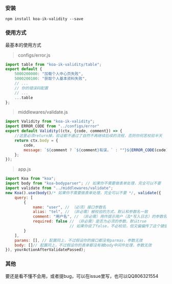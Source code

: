 ### 安装

`npm install koa-ik-validity --save`

### 使用方式

最基本的使用方式

> configs/error.js

```js
import table from "koa-ik-validity/table";
export default {
	5000200000: "加载个人中心页失败",
	5000200100: "获取个人基本资料失败",
	// ...
	// 你的错误码配置
	// ...
	...table
};
```

> middlewares/validate.js

```js
import Validity from "koa-ik-validity";
import ERROR_CODE from "../configs/error"
export default Validity((ctx, {code, comment}) => {
	//这里必须return掉，验证都不通过了自然不再继续后续的流程，否则你何苦校验半天
	return ctx.body = {
		code,
		message: `${comment ? `${comment}有误，` : ""}${ERROR_CODE(code)}`
	};
});
```

> app.js

```js
import Koa from "koa";
import body from "koa-bodyparser"; // 如果你不需要做表单处理，完全可以不要
import validate from "../middlewares/validate";
new Koa().use(body()/* 如果你不需要做表单处理，完全可以不要 */, validate({
	query: [
		{
			name: "user", // （必须）接口参数名
			alias: "tel", // （非必需）被校验的方式，默认和参数名一致
			comment: "用户名", // （非必需）用作提示用户（及*写入日志）的参数名，会返回到中间件创建函数参数里。（*写入日志功能不属于这个中间件该做的事情，自己根据提供的返回参数操作）
			required: false // （非必需）是否为必须的参数，默认true
							// 如果你说了false，不必校验，但又偏偏传了这个键值对给服务端，还是会厚脸皮帮你进行校验，否则前端就不要乱传
		}
	],
	params: [], // 配置同上，不过假设你的接口都没有parmas，参数无效
	body: []// 配置同上，不过假设你的表单都没有被body中间件处理，参数无效
}), yourActionAfterValidatePassed);
```

### 其他

要还是看不懂不会用，或者提bug，可以在issue里写，也可以QQ806321554
